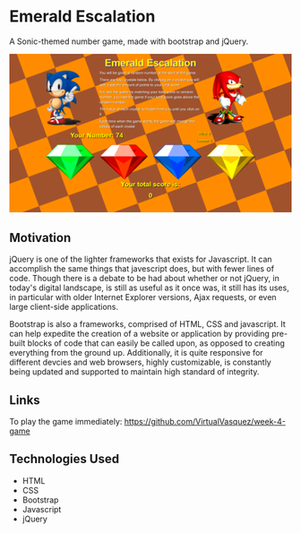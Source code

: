 # Emerald Escalation

A Sonic-themed number game, made with bootstrap and jQuery. 

![screenshot.png](assets/images/screenshot.png "The game in full display.")

## Motivation

jQuery is one of the lighter frameworks that exists for Javascript. It can accomplish the same things that javescript does, but with fewer lines of code. Though there is a debate to be had about whether or not jQuery, in today's digital landscape, is still as useful as it once was, it still has its uses, in particular with older Internet Explorer versions, Ajax requests, or even large client-side applications.

Bootstrap is also a frameworks, comprised of HTML, CSS and javascript. It can help expedite the creation of a website or application by providing pre-built blocks of code that can easily be called upon, as opposed to creating everything from the ground up. Additionally, it is quite responsive for different devcies and web browsers, highly customizable, is constantly being updated and supported to maintain high standard of integrity.

## Links

To play the game immediately: https://github.com/VirtualVasquez/week-4-game

## Technologies Used

* HTML
* CSS
* Bootstrap
* Javascript
* jQuery



